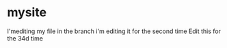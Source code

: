 # mysite
I'mediting my file in the branch
i'm editing it for the second time
Edit this for the 34d time
